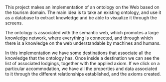 This project makes an implementation of an ontology on the Web based on the tourism domain. The main idea is to take an existing ontology, and use it as a database to extract knowledge and be able to visualize it through the screens.

The ontology is associated with the semantic web, which promotes a large knowledge network, where everything is connected, and through which there is a knowledge on the web understandable by machines and humans.

In this implementation we have some destinations that associate all the knowledge that the ontology has. Once inside a destination we can see the list of associated lodgings, together with the applied axiom. If we click on a particular accommodation, we have all the properties and data associated to it through the different relationships established, and the axioms created.